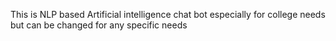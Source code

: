 This is NLP based Artificial intelligence chat bot especially for college needs but can be changed for any specific needs 

 
 
